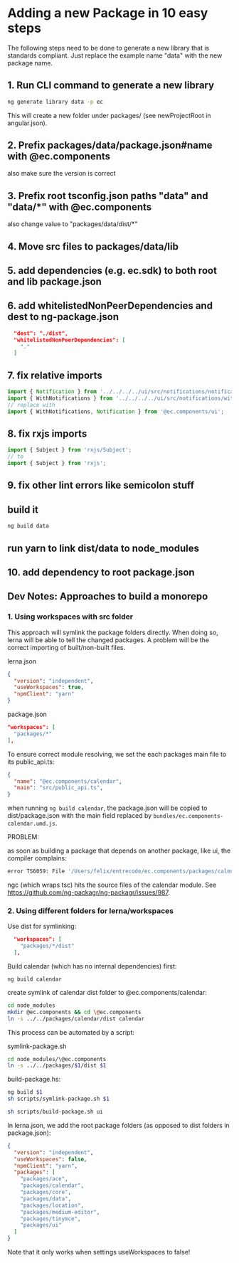 # Adding a new Package in 10 easy steps

The following steps need to be done to generate a new library that is standards compliant.
Just replace the example name "data" with the new package name.

## 1. Run CLI command to generate a new library

```sh
ng generate library data -p ec
```

This will create a new folder under packages/ (see newProjectRoot in angular.json).

## 2. Prefix packages/data/package.json#name with @ec.components

also make sure the version is correct

## 3. Prefix root tsconfig.json paths "data" and "data/*" with @ec.components

also change value to "packages/data/dist/*"

## 4. Move src files to packages/data/lib

## 5. add dependencies (e.g. ec.sdk) to both root and lib package.json

## 6. add whitelistedNonPeerDependencies and dest to ng-package.json

```json
  "dest": "./dist",
  "whitelistedNonPeerDependencies": [
    "."
  ]
```

## 7. fix relative imports

```ts
import { Notification } from '../../../../ui/src/notifications/notification';
import { WithNotifications } from '../../../../ui/src/notifications/with-notifications.interface';
// replace with
import { WithNotifications, Notification } from '@ec.components/ui';
```

## 8. fix rxjs imports

```ts
import { Subject } from 'rxjs/Subject';
// to
import { Subject } from 'rxjs';
```

## 9. fix other lint errors like semicolon stuff

## build it

```sh
ng build data
```

## run yarn to link dist/data to node_modules

## 10. add dependency to root package.json


## Dev Notes: Approaches to build a monorepo

### 1. Using workspaces with src folder

This approach will symlink the package folders directly. When doing so, lerna will be able to tell the changed packages. A problem will be the correct importing of built/non-built files.

lerna.json

```json
{
  "version": "independent",
  "useWorkspaces": true,
  "npmClient": "yarn"
}
```

package.json

```json
"workspaces": [
  "packages/*"
],
```

To ensure correct module resolving, we set the each packages main file to its public_api.ts:

```json
{
  "name": "@ec.components/calendar",
  "main": "src/public_api.ts",
}
```

when running ```ng build calendar```, the package.json will be copied to dist/package.json with the main field replaced by ```bundles/ec.components-calendar.umd.js```.

PROBLEM:

as soon as building a package that depends on another package, like ui, the compiler complains:

```sh
error TS6059: File '/Users/felix/entrecode/ec.components/packages/calendar/src/lib/calendar.module.ts' is not under 'rootDir' '/Users/felix/entrecode/ec.components/packages/ui/src'. 'rootDir' is expected to contain all source files.
```

ngc (which wraps tsc) hits the source files of the calendar module.
See https://github.com/ng-packagr/ng-packagr/issues/987.


### 2. Using different folders for lerna/workspaces

Use dist for symlinking:

```json
  "workspaces": [
    "packages/*/dist"
  ],
```

Build calendar (which has no internal dependencies) first:

```ng build calendar```

create symlink of calendar dist folder to @ec.components/calendar:

```sh
cd node_modules
mkdir @ec.components && cd \@ec.components
ln -s ../../packages/calendar/dist calendar
```

This process can be automated by a script:

symlink-package.sh

```sh
cd node_modules/\@ec.components
ln -s ../../packages/$1/dist $1
```

build-package.hs:

```sh
ng build $1
sh scripts/symlink-package.sh $1
```

```sh
sh scripts/build-package.sh ui
```

In lerna.json, we add the root package folders (as opposed to dist folders in package.json):

```json
{
  "version": "independent",
  "useWorkspaces": false,
  "npmClient": "yarn",
  "packages": [
    "packages/ace",
    "packages/calendar",
    "packages/core",
    "packages/data",
    "packages/location",
    "packages/medium-editor",
    "packages/tinymce",
    "packages/ui"
  ]
}
```

Note that it only works when settings useWorkspaces to false!
